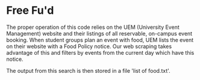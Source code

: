 # Free Fu'd

The proper operation of this code relies on the UEM (University Event Management) website and their listings of all reservable, on-campus event booking. When student groups plan an event with food, UEM lists the event on their website with a Food Policy notice. Our web scraping takes advantage of this and filters by events from the current day which have this notice. 

The output from this search is then stored in a file 'list of food.txt'.

